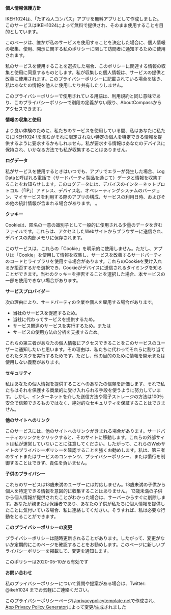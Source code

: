 **個人情報保護方針**

IKEH1024は、「たずね人コンパス」アプリを無料アプリとして作成しました。このサービスはIKEH1024によって無料で提供され、そのまま使用することを目的としています。

このページは、誰かが私のサービスを使用することを決定した場合に、個人情報の収集、使用、開示に関する私のポリシーに関して訪問者に通知するために使用されます。

私のサービスを使用することを選択した場合、このポリシーに関連する情報の収集と使用に同意するものとします。私が収集した個人情報は、サービスの提供と改善に使用されます。このプライバシーポリシーに記載されている場合を除き、私はあなたの情報を他人に使用したり共有したりしません。

このプライバシーポリシーで使用されている用語は、利用規約と同じ意味であり、このプライバシーポリシーで別段の定義がない限り、AboutCompassからアクセスできます。

**情報の収集と使用**

より良い体験のために、私たちのサービスを使用している間、私はあなたに私たちにIKEH1024 \を含むがそれに限定されない特定の個人を特定できる情報を提供するように要求するかもしれません。私が要求する情報はあなたのデバイスに保持され、いかなる方法でも私が収集することはありません。

**ログデータ**

私がサービスを使用するときはいつでも、アプリでエラーが発生した場合、Log Dataと呼ばれる電話で（サードパーティ製品を通じて）データと情報を収集することをお知らせします。このログデータには、デバイスのインターネットプロトコル（「IP」）アドレス、デバイス名、オペレーティングシステムのバージョン、マイサービスを利用する際のアプリの構成、サービスの利用日時、およびその他の統計情報が含まれる場合があります。 。

**クッキー**

Cookieは、匿名の一意の識別子として一般的に使用される少量のデータを含むファイルです。これらは、アクセスしたWebサイトからブラウザーに送信され、デバイスの内部メモリに保存されます。

このサービスは、これらの「Cookie」を明示的に使用しません。ただし、アプリは「Cookie」を使用して情報を収集し、サービスを改善するサードパーティのコードとライブラリを使用する場合があります。これらのCookieを受け入れるか拒否するかを選択でき、Cookieがデバイスに送信されるタイミングを知ることができます。当社のクッキーを拒否することを選択した場合、本サービスの一部を使用できない場合があります。

**サービスプロバイダー**

次の理由により、サードパーティの企業や個人を雇用する場合があります。

* 当社のサービスを促進するため。
* 当社に代わってサービスを提供するため。
* サービス関連のサービスを実行するため。または
* サービスの使用方法の分析を支援するため。

これらの第三者があなたの個人情報にアクセスできることをこのサービスのユーザーに通知したいと思います。その理由は、私たちに代わってそれらに割り当てられたタスクを実行するためです。ただし、他の目的のために情報を開示または使用しない義務があります。

**セキュリティ**

私はあなたの個人情報を提供することへのあなたの信頼を評価します、それで私たちはそれを保護する商業的に受け入れられる手段を使うように努力しています。しかし、インターネットを介した送信方法や電子ストレージの方法は100％安全で信頼できるものではなく、絶対的なセキュリティを保証することはできません。

**他のサイトへのリンク**

このサービスには、他のサイトへのリンクが含まれる場合があります。サードパーティのリンクをクリックすると、そのサイトに移動します。これらの外部サイトは私が運営していないことに注意してください。したがって、これらのWebサイトのプライバシーポリシーを確認することを強くお勧めします。私は、第三者のサイトまたはサービスのコンテンツ、プライバシーポリシー、または慣行を制御することはできず、責任を負いません。

**子供のプライバシー**

これらのサービスは13歳未満のユーザーには対応しません。13歳未満の子供から個人を特定できる情報を意図的に収集することはありません。 13歳未満の子供から個人情報が提供されたことがわかった場合は、サーバーからすぐに削除します。あなたが親または保護者であり、あなたの子供が私たちに個人情報を提供したことに気付いている場合、私に連絡してください。そうすれば、私は必要な行動をとることができます。

**このプライバシーポリシーの変更**

プライバシーポリシーは随時更新されることがあります。したがって、変更がないか定期的にこのページを確認することをお勧めします。このページに新しいプライバシーポリシーを掲載して、変更を通知します。

このポリシーは2020-05-10から有効です

**お問い合わせ**

私のプライバシーポリシーについて質問や提案がある場合は、Twitter: @ikeh1024 までお気軽にご連絡ください。

このプライバシーポリシーページは[privacypolicytemplate.net](https://privacypolicytemplate.net)で作成され、[App Privacy Policy Generator](https://app-privacy-policy-generator.firebaseapp.com/)によって変更/生成されました